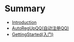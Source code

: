 # Summary

* [Introduction](README.md)
* [AutoRegUpQQ(自动注册QQ)](Installation.md)
* [GettingStarted(入门)](GettingStarted.md)
